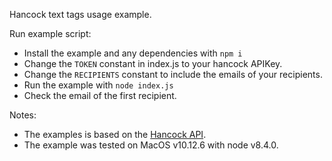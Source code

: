 Hancock text tags usage example.

Run example script:
- Install the example and any dependencies with `npm i`
- Change the `TOKEN` constant in index.js to your hancock APIKey.
- Change the `RECIPIENTS` constant to include the emails of your recipients.
- Run the example with `node index.js`
- Check the email of the first recipient.

Notes:
- The examples is based on the [Hancock API](https://api.hancock.ink/docs/).
- The example was tested on MacOS v10.12.6 with node v8.4.0.
